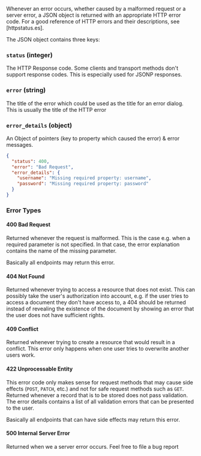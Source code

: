 Whenever an error occurs, whether caused by a malformed request or a server
error, a JSON object is returned with an appropriate HTTP error code. For a good
reference of HTTP errors and their descriptions, see [httpstatus.es].

The JSON object contains three keys:

### `status` (integer)
The HTTP Response code. Some clients and transport methods don't support response codes. This is especially used for JSONP responses.


### `error` (string)
The title of the error which could be used as the title
for an error dialog. This is usually the title of the HTTP error

### `error_details` (object)
An Object of pointers (key to property which caused the error) & error messages.
```json
{
  "status": 400,
  "error": "Bad Request",
  "error_details": {
    "username": "Missing required property: username",
    "password": "Missing required property: password"
  }
}
```


### Error Types

#### 400 Bad Request

Returned whenever the request is malformed. This is the
case e.g. when a required parameter is not specified. In that case, the
error explanation contains the name of the missing parameter.

Basically all endpoints may return this error.

#### 404 Not Found

Returned whenever trying to access a resource that does not exist. This can
possibly take the user's authorization into account, e.g. if the user tries to
access a document they don't have access to, a 404 should be returned instead of
revealing the existence of the document by showing an error that the user does
not have sufficient rights.

#### 409 Conflict

Returned whenever trying to create a resource that would result in a conflict.
This error only happens when one user tries to overwrite another users work.

#### 422 Unprocessable Entity

This error code only makes sense for request methods that may cause side effects
(`POST`, `PATCH`, etc.) and not for safe request methods such as `GET`. Returned
whenever a record that is to be stored does not pass validation. The error
details contains a list of all validation errors that can be presented to
the user.

Basically all endpoints that can have side effects may return this error.

#### 500 Internal Server Error

Returned when we a server error occurs. Feel free to file a bug report
